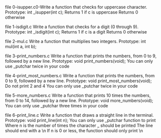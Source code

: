 file  0-isupper.c0-Write a function that checks for uppercase character.
Prototype: int _isupper(int c);
Returns 1 if c is uppercase
Returns 0 otherwise

file 1-isdigit.c Write a function that checks for a digit (0 through 9).
Prototype: int _isdigit(int c);
Returns 1 if c is a digit
Returns 0 otherwise

file 2-mul.c Write a function that multiplies two integers.
Prototype: int mul(int a, int b);

file 3-print_numbers.c Write a function that prints the numbers, from 0 to 9, followed by a new line.
Prototype: void print_numbers(void);
You can only use _putchar twice in your code

file 4-print_most_numbers.c Write a function that prints the numbers, from 0 to 9, followed by a new line.
Prototype: void print_most_numbers(void);
Do not print 2 and 4
You can only use _putchar twice in your code

file 5-more_numbers.c Write a function that prints 10 times the numbers, from 0 to 14, followed by a new line.
Prototype: void more_numbers(void);
You can only use _putchar three times in your code

file 6-print_line.c Write a function that draws a straight line in the terminal.
Prototype: void print_line(int n);
You can only use _putchar function to print
Where n is the number of times the character _ should be printed
The line should end with a \n
If n is 0 or less, the function should only print \n



